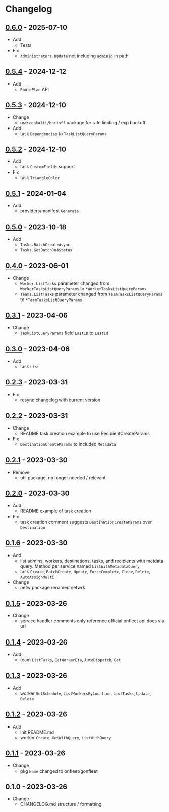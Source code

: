 # Changelog

## [0.6.0](https://github.com/onfleet/gonfleet/compare/v0.5.4...v0.6.0) - 2025-07-10
* Add
    * Tests
* Fix
    * `Administrators.Update` not including `adminId` in path

## [0.5.4](https://github.com/onfleet/gonfleet/compare/v0.5.3...v0.5.4) - 2024-12-12
* Add
    * `RoutePlan` API

## [0.5.3](https://github.com/onfleet/gonfleet/compare/v0.5.2...v0.5.3) - 2024-12-10
* Change
    * use `cenkalti/backoff` package for rate limiting / exp backoff
* Add
    * task `Dependencies` to `TaskListQueryParams`

## [0.5.2](https://github.com/onfleet/gonfleet/compare/v0.5.1...v0.5.2) - 2024-12-10
* Add
    * task `CustomFields` support
* Fix
    * task `TriangleColor`

## [0.5.1](https://github.com/onfleet/gonfleet/compare/v0.5.0...v0.5.1) - 2024-01-04
* Add
    * providers/manifest `Generate`

## [0.5.0](https://github.com/onfleet/gonfleet/compare/v0.4.0...v0.5.0) - 2023-10-18
* Add
    * `Tasks.BatchCreateAsync`
    * `Tasks.GetBatchJobStatus`

## [0.4.0](https://github.com/onfleet/gonfleet/compare/v0.3.1...v0.4.0) - 2023-06-01
* Change
    * `Worker.ListTasks` parameter changed from `WorkerTasksListQueryParams` to `*WorkerTasksListQueryParams`
    * `Teams.ListTasks` parameter changed from `TeamTasksListQueryParams` to `*TeamTasksListQueryParams`

## [0.3.1](https://github.com/onfleet/gonfleet/compare/v0.3.0...v0.3.1) - 2023-04-06
* Change
    * `TaskListQueryParams` field `LastID` to `LastId`

## [0.3.0](https://github.com/onfleet/gonfleet/compare/v0.2.3...v0.3.0) - 2023-04-06
* Add
    * task `List`

## [0.2.3](https://github.com/onfleet/gonfleet/compare/v0.2.2...v0.2.3) - 2023-03-31
* Fix
    * resync changelog with current version

## [0.2.2](https://github.com/onfleet/gonfleet/compare/v0.2.1...v0.2.2) - 2023-03-31
* Change
    * README task creation example to use RecipientCreateParams
* Fix
    * `DestinationCreateParams` to included `Metadata`

## [0.2.1](https://github.com/onfleet/gonfleet/compare/v0.2.0...v0.2.1) - 2023-03-30
* Remove
    * util package. no longer needed / relevant

## [0.2.0](https://github.com/onfleet/gonfleet/compare/v0.1.6...v0.2.0) - 2023-03-30
* Add
    * README example of task creation
* Fix
    * task creation comment suggests `DestinationCreateParams` over `Destination`

## [0.1.6](https://github.com/onfleet/gonfleet/compare/v0.1.5...v0.1.6) - 2023-03-30
* Add
    * list admins, workers, destinations, tasks, and recipients with metdata query. Method per service named `ListWithMetadataQuery`
    * task `Create`, `BatchCreate`, `Update`, `ForceComplete`, `Clone`, `Delete`, `AutoAssignMulti`
* Change
    * netw package renamed netwrk

## [0.1.5](https://github.com/onfleet/gonfleet/compare/v0.1.4...v0.1.5) - 2023-03-26
* Change
    * service handler comments only reference official onfleet api docs via url

## [0.1.4](https://github.com/onfleet/gonfleet/compare/v0.1.3...v0.1.4) - 2023-03-26
* Add
    * team `ListTasks`, `GetWorkerEta`, `AutoDispatch`, `Get`

## [0.1.3](https://github.com/onfleet/gonfleet/compare/v0.1.2...v0.1.3) - 2023-03-26
* Add
    * worker `SetSchedule`, `ListWorkersByLocation`, `ListTasks`, `Update`, `Delete`

## [0.1.2](https://github.com/onfleet/gonfleet/compare/v0.1.1...v0.1.2) - 2023-03-26
* Add
    * init README.md
    * worker `Create`, `GetWithQuery`, `ListWithQuery`

## [0.1.1](https://github.com/onfleet/gonfleet/compare/v0.1.0...v0.1.1) - 2023-03-26
* Change
    * pkg `Name` changed to onfleet/gonfleet 

## 0.1.0 - 2023-03-26
* Change
    * CHANGELOG.md structure / formatting
